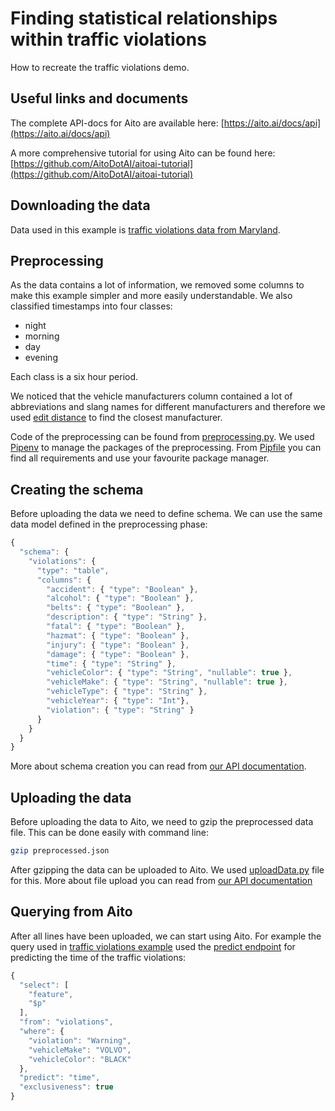 # Finding statistical relationships within traffic violations

How to recreate the traffic violations demo.

## Useful links and documents

The complete API-docs for Aito are available here: [https://aito.ai/docs/api](https://aito.ai/docs/api)

A more comprehensive tutorial for using Aito can be found here: [https://github.com/AitoDotAI/aitoai-tutorial](https://github.com/AitoDotAI/aitoai-tutorial)

## Downloading the data

Data used in this example is [traffic violations data from Maryland](https://catalog.data.gov/dataset/traffic-violations-56dda).

## Preprocessing

As the data contains a lot of information, we removed some columns to make this example simpler and more easily understandable. We also classified timestamps into four classes:

- night
- morning
- day
- evening

Each class is a six hour period.

We noticed that the vehicle manufacturers column contained a lot of abbreviations and slang names for different manufacturers and therefore we used [edit distance](https://en.wikipedia.org/wiki/Edit_distance) to find the closest manufacturer.

Code of the preprocessing can be found from [preprocessing.py](/preprocessing.py). We used [Pipenv](https://github.com/pypa/pipenv) to manage the packages of the preprocessing. From [Pipfile](/Pipfile) you can find all requirements and use your favourite package manager.

## Creating the schema

Before uploading the data we need to define schema. We can use the same data model defined in the preprocessing phase:

```javascript
{
  "schema": {
    "violations": {
      "type": "table",
      "columns": {
        "accident": { "type": "Boolean" },
        "alcohol": { "type": "Boolean" },
        "belts": { "type": "Boolean" },
        "description": { "type": "String" },
        "fatal": { "type": "Boolean" },
        "hazmat": { "type": "Boolean" },
        "injury": { "type": "Boolean" },
        "damage": { "type": "Boolean" },
        "time": { "type": "String" },
        "vehicleColor": { "type": "String", "nullable": true },
        "vehicleMake": { "type": "String", "nullable": true },
        "vehicleType": { "type": "String" },
        "vehicleYear": { "type": "Int"},
        "violation": { "type": "String" }
      }
    }
  }
}
```

More about schema creation you can read from [our API documentation](https://aito.ai/docs/api/#put-api-v1-schema).

## Uploading the data

Before uploading the data to Aito, we need to gzip the preprocessed data file. This can be done easily with command line:

```bash
gzip preprocessed.json
```

After gzipping the data can be uploaded to Aito. We used [uploadData.py](./uploadData.py) file for this. More about file upload you can read from [our API documentation](https://aito.ai/docs/api/#post-api-v1-data-table-file)

## Querying from Aito

After all lines have been uploaded, we can start using Aito.
For example the query used in [traffic violations example](https://aito.ai/example-gallery/traffic-violations)
used the [predict endpoint](https://aito.ai/docs/api/#post-api-v1-predict) for predicting the time of the traffic violations:

```javascript
{
  "select": [
    "feature",
    "$p"
  ],
  "from": "violations",
  "where": {
    "violation": "Warning",
    "vehicleMake": "VOLVO",
    "vehicleColor": "BLACK"
  },
  "predict": "time",
  "exclusiveness": true
}
```
